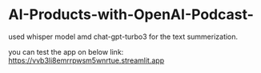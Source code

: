 # AI-Products-with-OpenAI-Podcast-

used whisper model amd chat-gpt-turbo3 for the text summerization.

you can test the app on below link: https://vvb3li8emrrpwsm5wnrtue.streamlit.app
